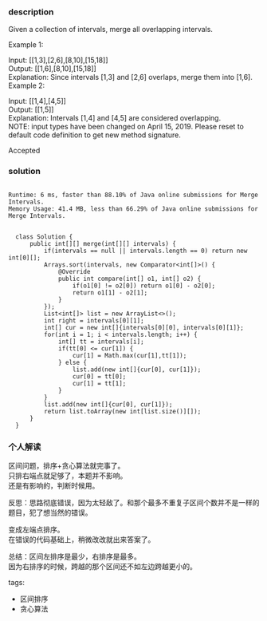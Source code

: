 ### description    
  Given a collection of intervals, merge all overlapping intervals.  
    
  Example 1:  
    
  Input: [[1,3],[2,6],[8,10],[15,18]]  
  Output: [[1,6],[8,10],[15,18]]  
  Explanation: Since intervals [1,3] and [2,6] overlaps, merge them into [1,6].  
  Example 2:  
    
  Input: [[1,4],[4,5]]  
  Output: [[1,5]]  
  Explanation: Intervals [1,4] and [4,5] are considered overlapping.  
  NOTE: input types have been changed on April 15, 2019. Please reset to default code definition to get new method signature.  
    
  Accepted  
### solution    
```    
  
Runtime: 6 ms, faster than 88.10% of Java online submissions for Merge Intervals.  
Memory Usage: 41.4 MB, less than 66.29% of Java online submissions for Merge Intervals.  
  
  
  class Solution {  
      public int[][] merge(int[][] intervals) {  
          if(intervals == null || intervals.length == 0) return new int[0][];  
          Arrays.sort(intervals, new Comparator<int[]>() {  
              @Override  
              public int compare(int[] o1, int[] o2) {  
                  if(o1[0] != o2[0]) return o1[0] - o2[0];  
                  return o1[1] - o2[1];  
              }  
          });  
          List<int[]> list = new ArrayList<>();  
          int right = intervals[0][1];  
          int[] cur = new int[]{intervals[0][0], intervals[0][1]};  
          for(int i = 1; i < intervals.length; i++) {  
              int[] tt = intervals[i];  
              if(tt[0] <= cur[1]) {  
                  cur[1] = Math.max(cur[1],tt[1]);  
              } else {  
                  list.add(new int[]{cur[0], cur[1]});  
                  cur[0] = tt[0];  
                  cur[1] = tt[1];  
              }  
          }  
          list.add(new int[]{cur[0], cur[1]});  
          return list.toArray(new int[list.size()][]);  
      }  
  }  
```    
    
### 个人解读    
  区间问题，排序+贪心算法就完事了。  
  只排右端点就足够了，本题并不影响。  
  还是有影响的，判断时候用。  
    
  反思：思路彻底错误，因为太轻敌了。和那个最多不重复子区间个数并不是一样的题目，犯了想当然的错误。    
    
  变成左端点排序。  
  在错误的代码基础上，稍微改改就出来答案了。  
    
  总结：区间左排序是最少，右排序是最多。  
  因为右排序的时候，跨越的那个区间还不如左边跨越更小的。  
    
tags:    
  -  区间排序  
  -  贪心算法  

